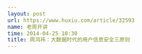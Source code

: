 ```yaml
---
layout: post
url: https://www.huxiu.com/article/32593
name: 老周开讲
time: 2014-04-25 10:30
title: 周鸿祎：大数据时代的用户信息安全三原则
---
```

